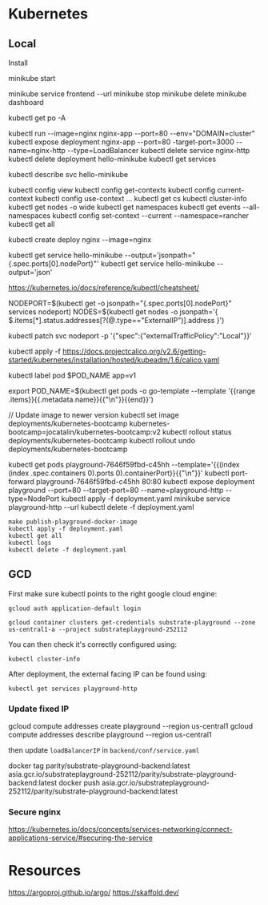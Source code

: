 # Kubernetes

## Local

Install 

minikube start

minikube service frontend --url
minikube stop
minikube delete
minikube dashboard

kubectl get po -A

kubectl run --image=nginx nginx-app --port=80 --env="DOMAIN=cluster"
kubectl expose deployment nginx-app --port=80 -target-port=3000 --name=nginx-http --type=LoadBalancer
kubectl delete service  nginx-http
kubectl delete deployment hello-minikube
kubectl get services

kubectl describe svc  hello-minikube

kubectl config view
kubectl config get-contexts
kubectl config current-context
kubectl config use-context ...
kubectl get cs
kubectl cluster-info
kubectl get nodes -o wide
kubectl get namespaces
kubectl get events --all-namespaces
kubectl config set-context --current --namespace=rancher
kubectl get all


kubectl create deploy nginx --image=nginx

kubectl get service hello-minikube --output='jsonpath="{.spec.ports[0].nodePort}"'
kubectl get service hello-minikube --output='json'

https://kubernetes.io/docs/reference/kubectl/cheatsheet/

NODEPORT=$(kubectl get -o jsonpath="{.spec.ports[0].nodePort}" services nodeport)
NODES=$(kubectl get nodes -o jsonpath='{ $.items[*].status.addresses[?(@.type=="ExternalIP")].address }')

kubectl patch svc nodeport -p '{"spec":{"externalTrafficPolicy":"Local"}}'

kubectl apply -f https://docs.projectcalico.org/v2.6/getting-started/kubernetes/installation/hosted/kubeadm/1.6/calico.yaml

kubectl label pod $POD_NAME app=v1

export POD_NAME=$(kubectl get pods -o go-template --template '{{range .items}}{{.metadata.name}}{{"\n"}}{{end}}')

// Update image to newer version
kubectl set image deployments/kubernetes-bootcamp kubernetes-bootcamp=jocatalin/kubernetes-bootcamp:v2
kubectl rollout status deployments/kubernetes-bootcamp
kubectl rollout undo deployments/kubernetes-bootcamp

kubectl get pods playground-7646f59fbd-c45hh --template='{{(index (index .spec.containers 0).ports 0).containerPort}}{{"\n"}}'
kubectl port-forward  playground-7646f59fbd-c45hh 80:80
kubectl expose deployment playground --port=80 --target-port=80 --name=playground-http --type=NodePort
kubectl apply -f deployment.yaml
minikube service playground-http --url
kubectl delete -f deployment.yaml

```
make publish-playground-docker-image
kubectl apply -f deployment.yaml
kubectl get all
kubectl logs
kubectl delete -f deployment.yaml
```

## GCD

First make sure kubectl points to the right google cloud engine:

```
gcloud auth application-default login

gcloud container clusters get-credentials substrate-playground --zone us-central1-a --project substrateplayground-252112
```

You can then check it's correctly configured using:

```
kubectl cluster-info
```

After deployment, the external facing IP can be found using:

```
kubectl get services playground-http
```

### Update fixed IP

gcloud compute addresses create playground --region us-central1
gcloud compute addresses describe playground --region us-central1

then update `loadBalancerIP` in `backend/conf/service.yaml`

docker tag parity/substrate-playground-backend:latest asia.gcr.io/substrateplayground-252112/parity/substrate-playground-backend:latest
docker push asia.gcr.io/substrateplayground-252112/parity/substrate-playground-backend:latest

### Secure nginx

https://kubernetes.io/docs/concepts/services-networking/connect-applications-service/#securing-the-service


# Resources

https://argoproj.github.io/argo/
https://skaffold.dev/